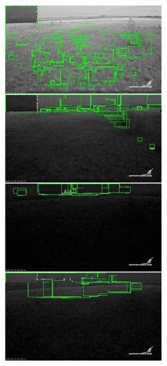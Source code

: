 ![20200714-221847-224852](in/20200714/20200714-221847-224852_0_.jpg)
![20200714-224857-231902](in/20200714/20200714-224857-231902_0_.jpg)
![20200714-231907-234912](in/20200714/20200714-231907-234912_0_.jpg)
![20200715-010027-013032](in/20200715/20200715-010027-013032_0_.jpg)
